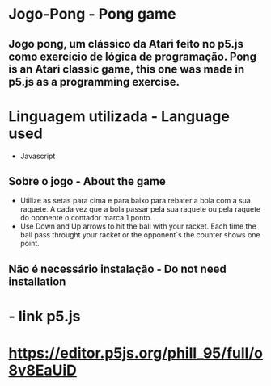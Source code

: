 # Jogo-Pong - Pong game

Jogo  pong, um clássico da Atari feito no p5.js como exercício de lógica de programação.
Pong is an Atari classic game, this one was made in p5.js as a programming exercise.  
---
# Linguagem utilizada -  Language used
- Javascript

## Sobre o jogo - About the game
- Utilize as setas para cima e para baixo para rebater a bola com a sua raquete. A cada vez que a bola passar pela sua raquete ou pela raquete do oponente o contador marca 1 ponto. 
- Use Down and Up arrows to hit the ball with your racket. Each time the ball pass throught your racket or the opponent´s the counter shows one point. 


## Não é necessário instalação -  Do not need installation

# - link p5.js
 # https://editor.p5js.org/phill_95/full/o8v8EaUiD
 
